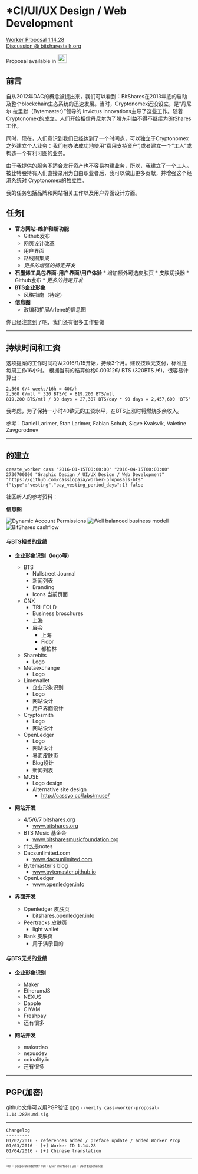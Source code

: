 *CI/UI/UX Design / Web Development
==================================================
<a href="http://cryptofresh.com/workers" target="_blank" >Worker Proposal 1.14.28</a><br>
<a href="https://bitsharestalk.org/index.php/topic,20856.msg269530.html#msg269530" target="_blank" >Discussion @ bitsharestalk.org</a>


Proposal available in <a href="https://github.com/cassiopaia/worker-proposals-bts/blob/master/cass-worker-proposal-1.14.28-EN.md"><img src="https://cdn.rawgit.com/cassiopaia/worker-proposals-bts/master/assets/images/us.svg" width="24" /></a>


前言
-------

自从2012年DAC的概念被提出来，我们可以看到：BitShares在2013年底的启动及整个blockchain生态系统的迅速发展。当时，Cryptonomex还没设立，是“丹尼尔.拉里默（Bytemaster）”领导的 Invictus Innovations主导了这些工作。随着Cryptonomex的成立，人们开始相信丹尼尔为了股东利益不得不继续为BitShares工作。

同时，现在，人们意识到我们已经达到了一个时间点，可以独立于Cryptonomex之外建立个人业务：我们有办法成功地使用“费用支持资产”,或者建立一个“工人”或构造一个有利可图的业务。

由于我提供的服务不适合发行资产也不容易构建业务，所以，我建立了一个工人。被比特股持有人们直接录用为自由职业者后，我可以做出更多贡献，并增强这个经济系统对 Cryptonomex的独立性。

我的任务包括品牌和网站相关工作以及用户界面设计方面。


任务[
-----


* **官方网站-维护和新功能**
    * Github发布
    * 网页设计改革
    * 用户界面
    * 路线图集成
    * *更多的增强的待定开发*
* **石墨烯工具包界面-用户界面/用户体验**
      * 增加额外可选皮肤页
      * 皮肤切换器
      * Github发布
      * *更多的待定开发*
* **BTS企业形象**
    * 风格指南（待定）
* **信息图**
    * 改编和扩展Arlene的信息图      

你已经注意到了吧，我们还有很多工作要做

---

持续时间和工资
-------------------

这项提案的工作时间将从2016/1/15开始，持续3个月。建议按欧元支付，标准是每周工作16小时。
根据当前的结算价格0.00312€/ BTS (320BTS /€)，很容易计算出：

    2,560 €/4 weeks/16h = 40€/h
    2,560 €/mtl * 320 BTS/€ = 819,200 BTS/mtl
    819,200 BTS/mtl / 30 days = 27,307 BTS/day * 90 days = 2,457,600 'BTS'

我考虑，为了保持一小时40欧元的工资水平，在BTS上涨时将燃烧多余收入。

参考：Daniel Larimer, Stan Larimer, Fabian Schuh, Sigve Kvalsvik, Valetine Zavgorodnev

---


的建立
---------------

    create_worker cass "2016-01-15T00:00:00" "2016-04-15T00:00:00" 2730700000 "Graphic Design / UI/UX Design / Web Development" "https://github.com/cassiopaia/worker-proposals-bts" {"type":"vesting","pay_vesting_period_days":1} false

社区新人的参考资料：

**信息图**

![Dynamic Account Permissions](https://bitshares.org/images/dynamic-accounts.png)
![Well balanced business modell](https://bitshares.org/images/wellbalanced.svg)
![BitShares cashflow](https://bitshares.org/images/cashflow.png)


#### 与BTS相关的业绩

* **企业形象识别（logo等)**
   * BTS
      * Nullstreet Journal
      * 新闻列表
      * Branding
      * Icons 当前页面
   * CNX
      * TRI-FOLD
      * Business broschures
      * 上海
      * 展会
         *  上海
         *  Fidor
         *  都柏林
   * Sharebits
      * Logo
   * Metaexchange
      * Logo
   * Limewallet
      * 企业形象识别
      * Logo
      * 网站设计
      * 用户界面设计
   * Cryptosmith
      *  Logo
      *  网站设计
   * OpenLedger
      * Logo
      * 网站设计
      * 界面皮肤页
      * Blog设计
      * 新闻列表
   * MUSE
      * Logo design
      * Alternative site design
         * http://cassyo.cc/labs/muse/   

* **网站开发**
   * 4/5/6/7 bitshares.org
      *  www.bitshares.org
   * BTS Music 基金会
      *   www.bitsharesmusicfoundation.org
   * 什么是notes
   * Dacsunlimited.com
      * www.dacsunlimited.com
   * Bytemaster's blog
      * www.bytemaster.github.io
   * OpenLedger
      * www.openledger.info


* **界面开发**
   * Openledger 皮肤页
      * bitshares.openledger.info
   * Peertracks 皮肤页
      * light wallet
   * Bank 皮肤页
      * 用于演示目的

#### 与BTS无关的业绩

* **企业形象识别**
   * Maker
   * EtherumJS
   * NEXUS
   * Dapple
   * CIYAM
   * Freshpay
   * 还有很多

* **网站开发**
   * makerdao
   * nexusdev
   * coinality.io
   * 还有很多



---------

PGP(加密)
---------
github文件可以用PGP验证 gpg `--verify cass-worker-proposal-1.14.28ZN.md.sig`.

---------
```
Changelog
---------
01/02/2016 - references added / preface update / added Worker Prop
01/03/2016 - [+] Worker ID 1.14.28
01/04/2016 - [+] Chinese translation
```
---------
<div style="font-size: 8px">*CI = Corporate Identity / UI = User Interface / UX = User Experience</div>
